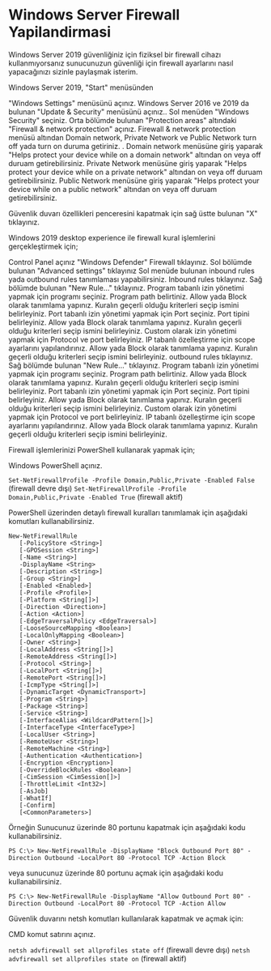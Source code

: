 # Windows Server Firewall Yapilandirmasi

Windows Server 2019 güvenliğiniz için fiziksel bir firewall cihazı kullanmıyorsanız sunucunuzun güvenliği için firewall ayarlarını nasıl yapacağınızı sizinle paylaşmak isterim. 

Windows Server 2019, "Start" menüsünden

  "Windows Settings" menüsünü açınız.
    Windows Server 2016 ve 2019 da bulunan "Update & Security" menüsünü açınız..
    Sol menüden "Windows Security" seçiniz.
    Orta bölümde bulunan "Protection areas" altındaki "Firewall & network protection" açınız.
    Firewall & network protection menüsü altından Domain network, Private Network ve Public Network turn off yada turn on duruma getiriniz.  .
        Domain network menüsüne giriş yaparak "Helps protect your device while on a domain network" altından on veya off duruam getirebilirsiniz.
        Private Network menüsüne giriş yaparak "Helps protect your device while on a private network" altından on veya off duruam getirebilirsiniz.
        Public Network menüsüne giriş yaparak "Helps protect your device while on a public network" altından on veya off duruam getirebilirsiniz. 

  Güvenlik duvarı özellikleri penceresini kapatmak için sağ üstte bulunan "X" tıklayınız. 


Windows 2019 desktop experience ile firewall kural işlemlerini gerçekleştirmek için;


  Control Panel açınız
        "Windows Defender" Firewall tıklayınız.
        Sol bölümde bulunan "Advanced settings" tıklayınız
        Sol menüde bulunan inbound rules yada outbound rules tanımlaması yapabilirsiniz.
            Inbound rules tıklayınız.
                Sağ bölümde bulunan "New Rule…" tıklayınız.
                    Program tabanlı izin yönetimi yapmak için programı seçiniz. Program path belirtiniz. Allow yada Block olarak tanımlama yapınız. Kuralın geçerli olduğu kriterleri seçip ismini belirleyiniz.
                    Port tabanlı izin yönetimi yapmak için Port seçiniz. Port tipini belirleyiniz. Allow yada Block olarak tanımlama yapınız. Kuralın geçerli olduğu kriterleri seçip ismini belirleyiniz.
                    Custom olarak izin yönetimi yapmak için Protocol ve port belirleyiniz. IP tabanlı özelleştirme için scope ayarlarını yapılandırınız. Allow yada Block olarak tanımlama yapınız. Kuralın geçerli olduğu kriterleri seçip ismini belirleyiniz. 
            outbound rules tıklayınız.
                Sağ bölümde bulunan "New Rule…" tıklayınız.
                    Program tabanlı izin yönetimi yapmak için programı seçiniz. Program path belirtiniz. Allow yada Block olarak tanımlama yapınız. Kuralın geçerli olduğu kriterleri seçip ismini belirleyiniz.
                    Port tabanlı izin yönetimi yapmak için Port seçiniz. Port tipini belirleyiniz. Allow yada Block olarak tanımlama yapınız. Kuralın geçerli olduğu kriterleri seçip ismini belirleyiniz.
                    Custom olarak izin yönetimi yapmak için Protocol ve port belirleyiniz. IP tabanlı özelleştirme için scope ayarlarını yapılandırınız. Allow yada Block olarak tanımlama yapınız. Kuralın geçerli olduğu kriterleri seçip ismini belirleyiniz. 




Firewall işlemlerinizi PowerShell kullanarak yapmak için;

Windows PowerShell açınız.

`Set-NetFirewallProfile -Profile Domain,Public,Private -Enabled False` (firewall devre dışı) 
`Set-NetFirewallProfile -Profile Domain,Public,Private -Enabled True` (firewall aktif)

PowerShell üzerinden detaylı firewall kuralları tanımlamak için aşağıdaki komutları kullanabilirsiniz.

 
```
New-NetFirewallRule
   [-PolicyStore <String>]
   [-GPOSession <String>]
   [-Name <String>]
   -DisplayName <String>
   [-Description <String>]
   [-Group <String>]
   [-Enabled <Enabled>]
   [-Profile <Profile>]
   [-Platform <String[]>]
   [-Direction <Direction>]
   [-Action <Action>]
   [-EdgeTraversalPolicy <EdgeTraversal>]
   [-LooseSourceMapping <Boolean>]
   [-LocalOnlyMapping <Boolean>]
   [-Owner <String>]
   [-LocalAddress <String[]>]
   [-RemoteAddress <String[]>]
   [-Protocol <String>]
   [-LocalPort <String[]>]
   [-RemotePort <String[]>]
   [-IcmpType <String[]>]
   [-DynamicTarget <DynamicTransport>]
   [-Program <String>]
   [-Package <String>]
   [-Service <String>]
   [-InterfaceAlias <WildcardPattern[]>]
   [-InterfaceType <InterfaceType>]
   [-LocalUser <String>]
   [-RemoteUser <String>]
   [-RemoteMachine <String>]
   [-Authentication <Authentication>]
   [-Encryption <Encryption>]
   [-OverrideBlockRules <Boolean>]
   [-CimSession <CimSession[]>]
   [-ThrottleLimit <Int32>]
   [-AsJob]
   [-WhatIf]
   [-Confirm]
   [<CommonParameters>]
```
Örneğin Sunucunuz üzerinde 80 portunu kapatmak için aşağıdaki kodu kullanabilirsiniz.

`PS C:\> New-NetFirewallRule -DisplayName "Block Outbound Port 80" -Direction Outbound -LocalPort 80 -Protocol TCP -Action Block`

veya sunucunuz üzerinde 80 portunu açmak için aşağıdaki kodu kullanabilirsiniz. 

`PS C:\> New-NetFirewallRule -DisplayName "Allow Outbound Port 80" -Direction Outbound -LocalPort 80 -Protocol TCP -Action Allow`


Güvenlik duvarını netsh komutları kullanılarak kapatmak  ve açmak için:

CMD komut satırını açınız. 

`netsh advfirewall set allprofiles state off` (firewall devre dışı)
`netsh advfirewall set allprofiles state on`  (firewall aktif)
